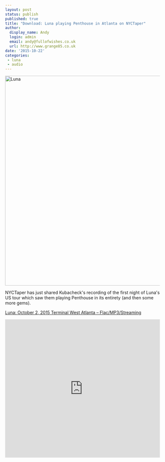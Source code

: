 ```yaml
---
layout: post
status: publish
published: true
title: "Download: Luna playing Penthouse in Atlanta on NYCTaper"
author:
  display_name: Andy
  login: admin
  email: andy@fullofwishes.co.uk
  url: http://www.grange85.co.uk
date: '2015-10-22'
categories:
 - luna
 - audio
---
```

<a data-flickr-embed="true" data-footer="true"  href="https://www.flickr.com/photos/johnmcnicholas/21903168035/in/photolist-z5SXCf-zokHZD-zkc7Vu-yqBAPc-znvsLc-z5SDQw-z5U5g1-yqtvJQ-z5StUj-zom47g-yqsXYW-zmqNnu-z8bJgB-8DzH3-qJhSpY" title="Luna"><img src="https://farm6.staticflickr.com/5711/21903168035_b8309f1a78_b.jpg" width="1024" height="683" alt="Luna"></a>
<p class="lead">NYCTaper has just shared Kubacheck's recording of the first night of Luna's US tour which saw them playing Penthouse in its entirety (and then some more gems).</p>

<p><a href="http://www.nyctaper.com/2015/10/luna-october-2-2015-terminal-west-atlanta/">Luna: October 2, 2015 Terminal West Atlanta – Flac/MP3/Streaming</a></p>

<iframe width="100%" height="450" scrolling="no" frameborder="no" src="https://w.soundcloud.com/player/?url=https%3A//api.soundcloud.com/playlists/156934429&auto_play=false&hide_related=false&show_comments=true&show_user=true&show_reposts=false&visual=true"></iframe>
